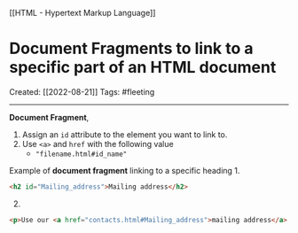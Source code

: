 [[HTML - Hypertext Markup Language]]

# Document Fragments to link to a specific part of an HTML document
Created:  [[2022-08-21]]
Tags: #fleeting 

---
**Document Fragment**, 
1. Assign an `id` attribute to the element you want to link to.
2. Use `<a>` and `href` with the following value
    - `"filename.html#id_name"`


Example of **document fragment** linking to a specific heading
1.
```HTML
<h2 id="Mailing_address">Mailing address</h2>
```

2.
```HTML
<p>Use our <a href="contacts.html#Mailing_address">mailing address</a> to send feedback.</p>
```
